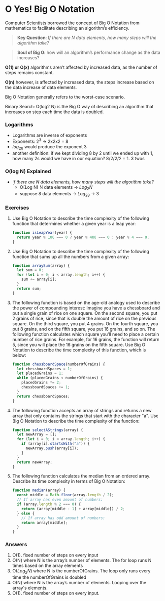 # O Yes! Big O Notation

Computer Scientists borrowed the concept of Big O Notation from mathematics to facilitate describing an algorithm’s efficiency.

> **Key Question**: I*f there are N data elements, how many steps will the algorithm take?*

> **Soul of Big O**: how will an algorithm’s performance change as the data increases?

**O(1) or O(x)** algorithms aren’t affected by increased data, as the number of steps remains constant.

**O(n)** however, is affected by increased data, the steps increase based on the data increase of data elements.

Big O Notation generally refers to the worst-case scenario.

Binary Search: O(log2 N) is the Big O way of describing an algorithm that increases on step each time the data is doubled.

### Logarithms

- Logarithms are inverse of exponents
- Exponents: $2^3$ → 2x2x2 = 8
- $log_28$ would produce the exponent 3
- another definition: if we kept dividing 8 by 2 until we ended up with 1, how many 2s would we have in our equation? 8/2/2/2 = 1. 3 twos

### O(log N) Explained

- I*f there are N data elements, how many steps will the algorithm take?*
  - O(Log N) N data elements → $Log_2N$
  - suppose 8 data elements → $Log_28$ → 3

### Exercises

1.  Use Big O Notation to describe the time complexity of the following function
    that determines whether a given year is a leap year:
    ```jsx
    function isLeapYear(year) {
      return year % 100 === 0 ? year % 400 === 0 : year % 4 === 0;
    }
    ```
2.  Use Big O Notation to describe the time complexity of the following function
    that sums up all the numbers from a given array:
    ```jsx
    function arraySum(array) {
      let sum = 0;
      for (let i = 0; i < array.length; i++) {
        sum += array[i];
      }
      return sum;
    }
    ```
3.  The following function is based on the age-old analogy used to describe the power of compounding interest:
    Imagine you have a chessboard and put a single grain of rice on one
    square. On the second square, you put 2 grains of rice, since that is
    double the amount of rice on the previous square. On the third square,
    you put 4 grains. On the fourth square, you put 8 grains, and on the fifth
    square, you put 16 grains, and so on.
    The following function calculates which square you’ll need to place a
    certain number of rice grains. For example, for 16 grains, the function
    will return 5, since you will place the 16 grains on the fifth square.
    Use Big O Notation to describe the time complexity of this function, which
    is below:
    ```jsx
    function chessboardSpace(numberOfGrains) {
      let chessboardSpaces = 1;
      let placedGrains = 1;
      while (placedGrains < numberOfGrains) {
        placedGrains *= 2;
        chessboardSpaces += 1;
      }
      return chessboardSpaces;
    }
    ```
4.  The following function accepts an array of strings and returns a new array
    that only contains the strings that start with the character "a". Use Big O
    Notation to describe the time complexity of the function:
    ```js
    function selectAStrings(array) {
      let newArray = [];
      for (let i = 0; i < array.length; i++) {
        if (array[i].startsWith("a")) {
          newArray.push(array[i]);
        }
      }
      return newArray;
    }
    ```
5.  The following function calculates the median from an ordered array.
    Describe its time complexity in terms of Big O Notation:
    ```js
    function median(array) {
      const middle = Math.floor(array.length / 2);
      // If array has even amount of numbers:
      if (array.length % 2 === 0) {
        return (array[middle - 1] + array[middle]) / 2;
      } else {
        // If array has odd amount of numbers:
        return array[middle];
      }
    }
    ```

### Answers

1. O(1). fixed number of steps on every input
2. O(N) where N is the array’s number of elements. The for loop runs N times based on the array elements
3. O($Log_2N$) where N is the numberOfGrains. The loop only runs every time the numberOfGrains is doubled
4. O(N) where N is the array’s number of elements. Looping over the array's elements.
5. O(1). fixed number of steps on every input.
